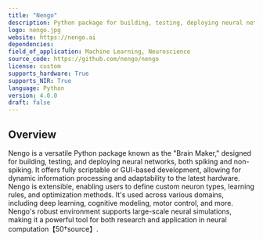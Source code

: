 ```yaml
---
title: "Nengo"
description: Python package for building, testing, deploying neural networks, supporting many backends for SNN simulation.
logo: nengo.jpg
website: https://nengo.ai
dependencies: 
field_of_application: Machine Learning, Neuroscience
source_code: https://github.com/nengo/nengo
license: custom
supports_hardware: True
supports_NIR: True
language: Python
version: 4.0.0
draft: false
---
```


## Overview
Nengo is a versatile Python package known as the "Brain Maker," designed for building, testing, and deploying neural networks, both spiking and non-spiking. It offers fully scriptable or GUI-based development, allowing for dynamic information processing and adaptability to the latest hardware. Nengo is extensible, enabling users to define custom neuron types, learning rules, and optimization methods. It's used across various domains, including deep learning, cognitive modeling, motor control, and more. Nengo's robust environment supports large-scale neural simulations, making it a powerful tool for both research and application in neural computation【50†source】.